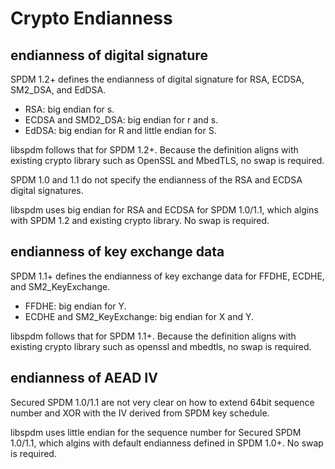 # Crypto Endianness

## endianness of digital signature

SPDM 1.2+ defines the endianness of digital signature for RSA, ECDSA, SM2_DSA, and EdDSA.
* RSA: big endian for s.
* ECDSA and SMD2_DSA: big endian for r and s.
* EdDSA: big endian for R and little endian for S.

libspdm follows that for SPDM 1.2+. Because the definition aligns with existing crypto library such as OpenSSL and MbedTLS, no swap is required.

SPDM 1.0 and 1.1 do not specify the endianness of the RSA and ECDSA digital signatures.

libspdm uses big endian for RSA and ECDSA for SPDM 1.0/1.1, which algins with SPDM 1.2 and existing crypto library. No swap is required.

## endianness of key exchange data

SPDM 1.1+ defines the endianness of key exchange data for FFDHE, ECDHE, and SM2_KeyExchange.
* FFDHE: big endian for Y.
* ECDHE and SM2_KeyExchange: big endian for X and Y.

libspdm follows that for SPDM 1.1+. Because the definition aligns with existing crypto library such as openssl and mbedtls, no swap is required.

## endianness of AEAD IV

Secured SPDM 1.0/1.1 are not very clear on how to extend 64bit sequence number and XOR with the IV derived from SPDM key schedule.

libspdm uses little endian for the sequence number for Secured SPDM 1.0/1.1, which algins with default endianness defined in SPDM 1.0+. No swap is required.

